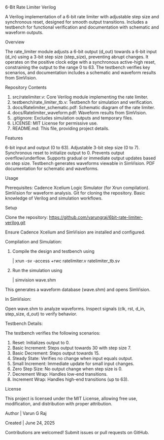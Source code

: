 6-Bit Rate Limiter Verilog 

A Verilog implementation of a 6-bit rate limiter with adjustable step size and synchronous reset, designed for smooth output transitions. Includes a testbench for functional verification and documentation with schematic and waveform outputs.

Overview 

The rate_limiter module adjusts a 6-bit output (d_out) towards a 6-bit input (d_in) using a 3-bit step size (step_size), preventing abrupt changes. It operates on the positive clock edge with a synchronous active-high reset, constraining the output to the range 0 to 63. The testbench verifies key scenarios, and documentation includes a schematic and waveform results from SimVision.

Repository Contents

1. src/ratelimiter.v: Core Verilog module implementing the rate limiter.
2. testbench/rate_limiter_tb.v: Testbench for simulation and verification.
3. docs/Ratelimiter_schematic.pdf: Schematic diagram of the rate limiter.
4. docs/Ratelimiter_waveform.pdf: Waveform results from SimVision.
5. .gitignore: Excludes simulation outputs and temporary files.
6. LICENSE: MIT License for permissive use.
7. README.md: This file, providing project details.

Features

6-bit input and output (0 to 63).
Adjustable 3-bit step size (0 to 7).
Synchronous reset to initialize output to 0.
Prevents output overflow/underflow.
Supports gradual or immediate output updates based on step size.
Testbench generates waveforms viewable in SimVision.
PDF documentation for schematic and waveforms.

Usage

Prerequisites:
Cadence Xcelium Logic Simulator (for Xrun compilation).
SimVision for waveform analysis.
Git for cloning the repository.
Basic knowledge of Verilog and simulation workflows.

Setup

Clone the repository:
 https://github.com/varungraj/6bit-rate-limiter-verilog.git

Ensure Cadence Xcelium and SimVision are installed and configured.


Compilation and Simulation:

1. Compile the design and testbench using                 

    | xrun -sv -access +rwc ratelimiter.v ratelimiter_tb.sv

2. Run the simulation using 

    | simvision wave.shm

This generates a waveform database (wave.shm) and opens SimVision.

In SimVision:

Open wave.shm to analyze waveforms.
Inspect signals (clk, rst, d_in, step_size, d_out) to verify behavior.

Testbench Details:

The testbench verifies the following scenarios:

1. Reset: Initializes output to 0.
2. Basic Increment: Steps output towards 30 with step size 7.
3. Basic Decrement: Steps output towards 15.
4. Steady State: Verifies no change when input equals output.
5. Small Increment: Immediate update for small input changes.
6. Zero Step Size: No output change when step size is 0.
7. Decrement Wrap: Handles low-end transitions.
8. Increment Wrap: Handles high-end transitions (up to 63).

License

This project is licensed under the MIT License, allowing free use, modification, and distribution with proper attribution.

Author | Varun G Raj

Created | June 24, 2025



Contributions are welcomed! Submit issues or pull requests on GitHub.
